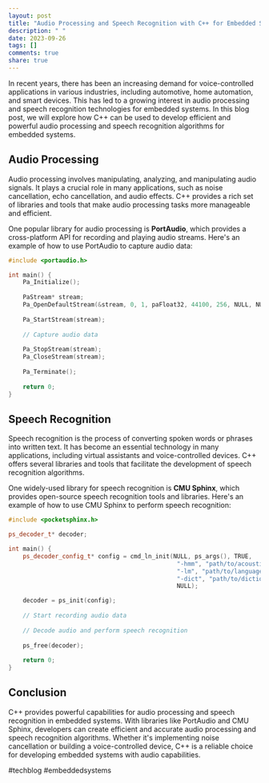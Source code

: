 ```yaml
---
layout: post
title: "Audio Processing and Speech Recognition with C++ for Embedded Systems"
description: " "
date: 2023-09-26
tags: []
comments: true
share: true
---
```


In recent years, there has been an increasing demand for voice-controlled applications in various industries, including automotive, home automation, and smart devices. This has led to a growing interest in audio processing and speech recognition technologies for embedded systems. In this blog post, we will explore how C++ can be used to develop efficient and powerful audio processing and speech recognition algorithms for embedded systems.

## Audio Processing

Audio processing involves manipulating, analyzing, and manipulating audio signals. It plays a crucial role in many applications, such as noise cancellation, echo cancellation, and audio effects. C++ provides a rich set of libraries and tools that make audio processing tasks more manageable and efficient.

One popular library for audio processing is **PortAudio**, which provides a cross-platform API for recording and playing audio streams. Here's an example of how to use PortAudio to capture audio data:

```cpp
#include <portaudio.h>

int main() {
    Pa_Initialize();
    
    PaStream* stream;
    Pa_OpenDefaultStream(&stream, 0, 1, paFloat32, 44100, 256, NULL, NULL);
    
    Pa_StartStream(stream);
    
    // Capture audio data
    
    Pa_StopStream(stream);
    Pa_CloseStream(stream);
    
    Pa_Terminate();
    
    return 0;
}
```

## Speech Recognition

Speech recognition is the process of converting spoken words or phrases into written text. It has become an essential technology in many applications, including virtual assistants and voice-controlled devices. C++ offers several libraries and tools that facilitate the development of speech recognition algorithms.

One widely-used library for speech recognition is **CMU Sphinx**, which provides open-source speech recognition tools and libraries. Here's an example of how to use CMU Sphinx to perform speech recognition:

```cpp
#include <pocketsphinx.h>

ps_decoder_t* decoder;

int main() {
    ps_decoder_config_t* config = cmd_ln_init(NULL, ps_args(), TRUE,
                                               "-hmm", "path/to/acoustic_model",
                                               "-lm", "path/to/language_model",
                                               "-dict", "path/to/dictionary",
                                               NULL);

    decoder = ps_init(config);
    
    // Start recording audio data
    
    // Decode audio and perform speech recognition
    
    ps_free(decoder);
    
    return 0;
}
```

## Conclusion

C++ provides powerful capabilities for audio processing and speech recognition in embedded systems. With libraries like PortAudio and CMU Sphinx, developers can create efficient and accurate audio processing and speech recognition algorithms. Whether it's implementing noise cancellation or building a voice-controlled device, C++ is a reliable choice for developing embedded systems with audio capabilities.

#techblog #embeddedsystems
